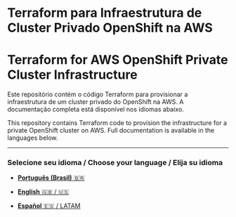# Terraform para Infraestrutura de Cluster Privado OpenShift na AWS
# Terraform for AWS OpenShift Private Cluster Infrastructure

Este repositório contém o código Terraform para provisionar a infraestrutura de um cluster privado do OpenShift na AWS. A documentação completa está disponível nos idiomas abaixo.

This repository contains Terraform code to provision the infrastructure for a private OpenShift cluster on AWS. Full documentation is available in the languages below.

---

### Selecione seu idioma / Choose your language / Elija su idioma

* [**Português (Brasil)** 🇧🇷](./README.ptbr.md)

* [**English** 🇬🇧 / 🇺🇸](./README.en.md)

* [**Español** 🇪🇸 /  LATAM](./README.es.md)